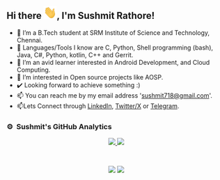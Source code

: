 

<h2>Hi there <img src="https://raw.githubusercontent.com/ABSphreak/ABSphreak/master/gifs/Hi.gif" width="30px" height="30px">, I'm Sushmit Rathore!</h2>

- 🌱 I’m a B.Tech student at SRM Institute of Science and Technology, Chennai.
- 👀 Languages/Tools I know are C, Python, Shell programming (bash), Java, C#, Python, kotlin, C++ and Gerrit.
- 💞️ I’m an avid learner interested in Android Development, and Cloud Computing.
- 👀 I’m interested in Open source projects like AOSP.
- ✔️ Looking forward to achieve something :)
- 📫 You can reach me by my email address 'sushmit718@gmail.com'.
- 📫Lets Connect through <a href="https://www.linkedin.com/in/redducc">LinkedIn</a>, <a href="https://twitter.com/sarthak2002">Twitter/X</a> or <a href="https://t.me/redducc">Telegram</a>.

### ⚙️ &nbsp;Sushmit's GitHub Analytics
<p align="center">
<a href="https://github.com/redducc">
<img height="180em" src="https://github-readme-stats-eight-theta.vercel.app/api?username=redducc&show_icons=true&theme=nightowl&include_all_commits=true&count_private=true"/>
<img height="180em" src="https://github-readme-stats-eight-theta.vercel.app/api/top-langs/?username=redducc&layout=compact&langs_count=8&theme=nightowl"/>
</a>
</p>

<br>

<p align="center">
 <img src="https://komarev.com/ghpvc/?username=redducc&style=flat-square"/>
 <img src="https://img.shields.io/badge/dynamic/json?logo=github&label=GitHub+Followers&labelColor=282c34&color=181717&query=%24.data.totalSubs&url=https%3A%2F%2Fapi.spencerwoo.com%2Fsubstats%2F%3Fsource%3Dgithub%26queryKey%3Dredducc&longCache=true"/>
</p>
